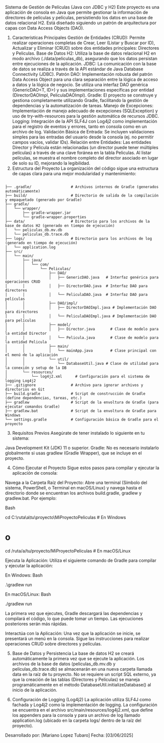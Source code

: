 Sistema de Gestión de Películas (Java con JDBC y H2)
Este proyecto es una aplicación de consola en Java que permite gestionar la información de directores de películas y películas, persistiendo los datos en una base de datos relacional H2. Está diseñado siguiendo un patrón de arquitectura por capas con Data Access Objects (DAO).

1. Características Principales
Gestión de Entidades (CRUD): Permite realizar operaciones completas de Crear, Leer (Listar y Buscar por ID), Actualizar y Eliminar (CRUD) sobre dos entidades principales: Directores y Peliculas.
Base de Datos H2: Utiliza la base de datos relacional H2 en modo archivo (./data/peliculas_db), asegurando que los datos persistan entre ejecuciones de la aplicación.
JDBC: La comunicación con la base de datos se realiza a través de la API estándar de Java Database Connectivity (JDBC).
Patrón DAO: Implementación robusta del patrón Data Access Object para una clara separación entre la lógica de acceso a datos y la lógica de negocio. Se utiliza una interfaz DAO genérica (GenericDAO<T, ID>) y sus implementaciones específicas por entidad (DirectorDAOImpl, PeliculaDAOImpl).
Gradle: El proyecto se construye y gestiona completamente utilizando Gradle, facilitando la gestión de dependencias y la automatización de tareas.
Manejo de Excepciones: Implementación de manejo adecuado de excepciones (SQLException) y uso de try-with-resources para la gestión automática de recursos JDBC.
Logging: Integración de la API SLF4J con Log4j2 como implementación para el registro de eventos y errores, tanto en consola como en un archivo de log.
Validación Básica de Entrada: Se incluyen validaciones simples para las entradas del usuario desde la consola (ej. no permitir campos vacíos, validar IDs).
Relación entre Entidades: Las entidades Director y Pelicula están relacionadas (un director puede tener múltiples películas) a través de una clave foránea en la tabla Peliculas. Al listar películas, se muestra el nombre completo del director asociado en lugar de solo su ID, mejorando la legibilidad.
2. Estructura del Proyecto
La organización del código sigue una estructura de capas clara para una mejor modularidad y mantenimiento:
```

├── .gradle/                  # Archivos internos de Gradle (generados automáticamente)
├── build/                    # Directorio de salida de la compilación y empaquetado (generado por Gradle)
├── gradle/
│   └── wrapper/
│       ├── gradle-wrapper.jar
│       └── gradle-wrapper.properties
├── data/                     # Directorio para los archivos de la base de datos H2 (generado en tiempo de ejecución)
│   └── peliculas_db.mv.db
│   └── peliculas_db.trace.db
├── logs/                     # Directorio para los archivos de log (generado en tiempo de ejecución)
│   └── application.log
├── src/
│   └── main/
│       ├── java/
│       │   └── com/
│       │       └── Peliculas/
│       │           ├── DAO/
│       │           │   ├── GenericDAO.java   # Interfaz genérica para operaciones CRUD
│       │           │   ├── DirectorDAO.java  # Interfaz DAO para directores
│       │           │   └── PeliculaDAO.java  # Interfaz DAO para películas
│       │           ├── DAO/impl/
│       │           │   ├── DirectorDAOImpl.java # Implementación DAO para directores
│       │           │   └── PeliculaDAOImpl.java # Implementación DAO para películas
│       │           ├── model/
│       │           │   ├── Director.java       # Clase de modelo para la entidad Director
│       │           │   └── Pelicula.java       # Clase de modelo para la entidad Pelicula
│       │           ├── main/
│       │           │   └── mainApp.java        # Clase principal con el menú de la aplicación
│       │           └── util/
│       │               └── DatabaseUtil.java # Clase de utilidad para la conexión y setup de la DB
│       └── resources/
│           └── log4j2.xml      # Configuración para el sistema de logging Log4j2
├── .gitignore                # Archivo para ignorar archivos y directorios en Git
├── build.gradle              # Script de construcción de Gradle (define dependencias, tareas, etc.)
├── gradlew                   # Script de la envoltura de Gradle (para ejecutar comandos Gradle)
├── gradlew.bat               # Script de la envoltura de Gradle para Windows
└── settings.gradle           # Configuración básica de Gradle para el proyecto
```

3. Requisitos Previos
Asegúrate de tener instalado lo siguiente en tu sistema:

Java Development Kit (JDK) 11 o superior.
Gradle: No es necesario instalarlo globalmente si usas gradlew (Gradle Wrapper), que se incluye en el proyecto.

4. Cómo Ejecutar el Proyecto
Sigue estos pasos para compilar y ejecutar la aplicación de consola:

Navega a la Carpeta Raíz del Proyecto:
Abre una terminal (Símbolo del sistema, PowerShell, o Terminal en macOS/Linux) y navega hasta el directorio donde se encuentran los archivos build.gradle, gradlew y gradlew.bat.
Por ejemplo:

Bash

cd C:\ruta\a\tu\proyecto\MiProyectoPeliculas # En Windows
# o
cd /ruta/a/tu/proyecto/MiProyectoPeliculas # En macOS/Linux

Ejecuta la Aplicación:
Utiliza el siguiente comando de Gradle para compilar y ejecutar la aplicación:

En Windows:
Bash

.\gradlew run

En macOS/Linux:
Bash

./gradlew run

La primera vez que ejecutes, Gradle descargará las dependencias y compilará el código, lo que puede tomar un tiempo. Las ejecuciones posteriores serán más rápidas.

Interactúa con la Aplicación: Una vez que la aplicación se inicie, se presentará un menú en la consola. Sigue las instrucciones para realizar operaciones CRUD sobre directores y películas.

5. Base de Datos y Persistencia
La base de datos H2 se creará automáticamente la primera vez que se ejecute la aplicación. Los archivos de la base de datos (peliculas_db.mv.db y peliculas_db.trace.db) se almacenarán en una nueva carpeta llamada data en la raíz de tu proyecto.
No se requiere un script SQL externo, ya que la creación de las tablas (Directores y Peliculas) se maneja programáticamente en el método DatabaseUtil.initializeDatabase() al inicio de la aplicación.

6. Configuración de Logging (Log4j2)
La aplicación utiliza SLF4J como fachada y Log4j2 como la implementación de logging. La configuración se encuentra en el archivo src/main/resources/log4j2.xml, que define los appenders para la consola y para un archivo de log llamado application.log (ubicado en la carpeta logs/ dentro de la raíz del proyecto).

Desarrollado por: [Mariano Lopez Tubaro]
Fecha: [03/06/2025]
